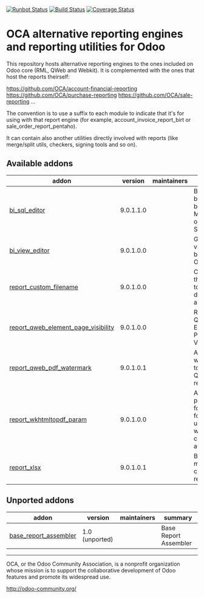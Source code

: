 [![Runbot Status](https://runbot.odoo-community.org/runbot/badge/flat/143/9.0.svg)](https://runbot.odoo-community.org/runbot/repo/github-com-oca-reporting-engine-143)
[![Build Status](https://travis-ci.org/OCA/reporting-engine.svg?branch=9.0)](https://travis-ci.org/OCA/reporting-engine)
[![Coverage Status](https://img.shields.io/coveralls/OCA/reporting-engine.svg)](https://coveralls.io/r/OCA/reporting-engine?branch=9.0)

OCA alternative reporting engines and reporting utilities for Odoo
==================================================================

This repository hosts alternative reporting engines to the ones included on Odoo core (RML, QWeb and Webkit). It is complemented with the ones that host the reports theirself:

https://github.com/OCA/account-financial-reporting
https://github.com/OCA/purchase-reporting
https://github.com/OCA/sale-reporting
...

The convention is to use a suffix to each module to indicate that it's for using with that report engine (for example, account_invoice_report_birt or sale_order_report_pentaho).

It can contain also another utilities directly involved with reports (like merge/split utils, checkers, signing tools and so on).

[//]: # (addons)

Available addons
----------------
addon | version | maintainers | summary
--- | --- | --- | ---
[bi_sql_editor](bi_sql_editor/) | 9.0.1.1.0 |  | BI Views builder, based on Materialized or Normal SQL Views
[bi_view_editor](bi_view_editor/) | 9.0.1.0.0 |  | Graphical BI views builder for Odoo
[report_custom_filename](report_custom_filename/) | 9.0.1.0.0 |  | Configure the filename to use when downloading a report
[report_qweb_element_page_visibility](report_qweb_element_page_visibility/) | 9.0.1.0.0 |  | Report Qweb Element Page Visibility
[report_qweb_pdf_watermark](report_qweb_pdf_watermark/) | 9.0.1.0.1 |  | Add watermarks to your QWEB PDF reports
[report_wkhtmltopdf_param](report_wkhtmltopdf_param/) | 9.0.1.0.0 |  | Add new parameters for a paper format to be used by wkhtmltopdf command as arguments.
[report_xlsx](report_xlsx/) | 9.0.1.0.1 |  | Base module to create xlsx report


Unported addons
---------------
addon | version | maintainers | summary
--- | --- | --- | ---
[base_report_assembler](base_report_assembler/) | 1.0 (unported) |  | Base Report Assembler

[//]: # (end addons)

----

OCA, or the Odoo Community Association, is a nonprofit organization whose 
mission is to support the collaborative development of Odoo features and 
promote its widespread use.

http://odoo-community.org/
